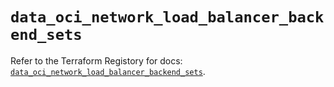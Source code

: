 # `data_oci_network_load_balancer_backend_sets`

Refer to the Terraform Registory for docs: [`data_oci_network_load_balancer_backend_sets`](https://registry.terraform.io/providers/oracle/oci/6.18.0/docs/data-sources/network_load_balancer_backend_sets).
